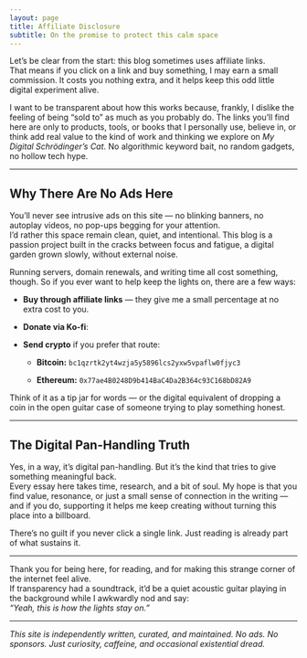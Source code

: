 ```yaml
---
layout: page
title: Affiliate Disclosure
subtitle: On the promise to protect this calm space
---
```


Let’s be clear from the start: this blog sometimes uses affiliate links.  
That means if you click on a link and buy something, I may earn a small commission. It costs you nothing extra, and it helps keep this odd little digital experiment alive.

I want to be transparent about how this works because, frankly, I dislike the feeling of being “sold to” as much as you probably do. The links you’ll find here are only to products, tools, or books that I personally use, believe in, or think add real value to the kind of work and thinking we explore on *My Digital Schrödinger’s Cat*. No algorithmic keyword bait, no random gadgets, no hollow tech hype.

---

## Why There Are No Ads Here

You’ll never see intrusive ads on this site — no blinking banners, no autoplay videos, no pop-ups begging for your attention.  
I’d rather this space remain clean, quiet, and intentional. This blog is a passion project built in the cracks between focus and fatigue, a digital garden grown slowly, without external noise.  

Running servers, domain renewals, and writing time all cost something, though. So if you ever want to help keep the lights on, there are a few ways:

- **Buy through affiliate links** — they give me a small percentage at no extra cost to you.  

- **Donate via Ko-fi**: <script type='text/javascript' src='https://storage.ko-fi.com/cdn/widget/Widget_2.js'></script><script type='text/javascript'>kofiwidget2.init('Support me on Ko-fi', '#72a4f2', 'H2H11MW5K5');kofiwidget2.draw();</script>  

- **Send crypto** if you prefer that route:  
  
  - **Bitcoin:** `bc1qzrtk2yt4wzja5y5896lcs2yxw5vpaflw0fjyc3`

  - **Ethereum:** `0x77ae4B0248D9b414BaC4Da2B364c93C168bD82A9` 

Think of it as a tip jar for words — or the digital equivalent of dropping a coin in the open guitar case of someone trying to play something honest.

---

## The Digital Pan-Handling Truth

Yes, in a way, it’s digital pan-handling. But it’s the kind that tries to give something meaningful back.  
Every essay here takes time, research, and a bit of soul. My hope is that you find value, resonance, or just a small sense of connection in the writing — and if you do, supporting it helps me keep creating without turning this place into a billboard.

There’s no guilt if you never click a single link. Just reading is already part of what sustains it.

---

Thank you for being here, for reading, and for making this strange corner of the internet feel alive.  
If transparency had a soundtrack, it’d be a quiet acoustic guitar playing in the background while I awkwardly nod and say:  
*“Yeah, this is how the lights stay on.”*

---

_This site is independently written, curated, and maintained. No ads. No sponsors. Just curiosity, caffeine, and occasional existential dread._
